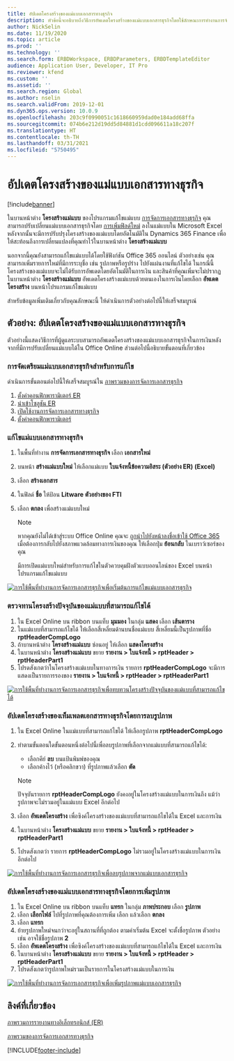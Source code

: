 ```yaml
---
title: อัปเดตโครงสร้างของแม่แบบเอกสารทางธุรกิจ
description: หัวข้อนี้จะอธิบายถึงวิธีการอัพเดตโครงสร้างของแม่แบบเอกสารธุรกิจโดยใช้ลักษณะการทำงานการจัดการเอกสารทางธุรกิจ
author: NickSelin
ms.date: 11/19/2020
ms.topic: article
ms.prod: ''
ms.technology: ''
ms.search.form: ERBDWorkspace, ERBDParameters, ERBDTemplateEditor
audience: Application User, Developer, IT Pro
ms.reviewer: kfend
ms.custom: ''
ms.assetid: ''
ms.search.region: Global
ms.author: nselin
ms.search.validFrom: 2019-12-01
ms.dyn365.ops.version: 10.0.9
ms.openlocfilehash: 203c9f0990051c1618660959dad0e184add68ffa
ms.sourcegitcommit: 074b6e212d19dd5d84881d1cdd096611a18c207f
ms.translationtype: HT
ms.contentlocale: th-TH
ms.lasthandoff: 03/31/2021
ms.locfileid: "5750495"
---
```

# <a name="update-the-structure-of-a-business-document-template"></a>อัปเดตโครงสร้างของแม่แบบเอกสารทางธุรกิจ 

[!include[banner](../includes/banner.md)]

ในบานหน้าต่าง **โครงสร้างแม่แบบ** ของโปรแกรมแก้ไขแม่แบบ [การจัดการเอกสารทางธุรกิจ](er-business-document-management.md) คุณสามารถปรับเปลี่ยนแม่แบบเอกสารธุรกิจโดย [การเพิ่มฟิลด์ใหม่](er-bdm-add-field-to-excel-template.md) ลงในแม่แบบใน Microsoft Excel หลังจากนั้นจะมีการปรับปรุงโครงสร้างของแม่แบบโดยอัตโนมัติใน Dynamics 365 Finance เพื่อให้สะท้อนถึงการเปลี่ยนแปลงที่คุณทำไว้ในบานหน้าต่าง **โครงสร้างแม่แบบ**

นอกจากนี้คุณยังสามารถแก้ไขแม่แบบได้โดยใช้ฟังก์ชัน Office 365 ออนไลน์ ตัวอย่างเช่น คุณสามารถเพิ่มรายการใหม่ที่มีการระบุชื่อ เช่น รูปภาพหรือรูปร่าง ไปยังแผ่นงานที่แก้ไขได้ ในกรณีนี้ โครงสร้างของแม่แบบจะไม่ได้รับการอัพเดตโดยอัตโนมัติในการเงิน และสินค้าที่คุณเพิ่มจะไม่ปรากฏในบานหน้าต่าง **โครงสร้างแม่แบบ** อัพเดตโครงสร้างแม่แบบด้วยตนเองในการเงินโดยเลือก **อัพเดตโครงสร้าง** บนหน้าโปรแกรมแก้ไขแม่แบบ

สำหรับข้อมูลเพิ่มเติมเกี่ยวกับคุณลักษณะนี้ ให้ดำเนินการตัวอย่างต่อไปนี้ให้เสร็จสมบูรณ์

## <a name="example-update-the-structure-of-a-business-document-template"></a>ตัวอย่าง: อัปเดตโครงสร้างของแม่แบบเอกสารทางธุรกิจ

ตัวอย่างนี้แสดงวิธีการที่ผู้ดูแลระบบสามารถอัพเดตโครงสร้างของแม่แบบเอกสารธุรกิจในการเงินหลังจากที่มีการปรับเปลี่ยนแม่แบบได้ใน Office Online ส่วนต่อไปนี้อธิบายขั้นตอนที่เกี่ยวข้อง

### <a name="prepare-a-business-document-template-for-editing"></a>การจัดเตรียมแม่แบบเอกสารธุรกิจสำหรับการแก้ไข

ดำเนินการขั้นตอนต่อไปนี้ให้เสร็จสมบูรณ์ใน [ภาพรวมของการจัดการเอกสารธุรกิจ](er-business-document-management.md)

1. [ตั้งค่าคอนฟิกพารามิเตอร์ ER](er-business-document-management.md#configure-er-parameters)
2. [นำเข้าโซลูชัน ER](er-business-document-management.md#import-er-solutions)
3. [เปิดใช้งานการจัดการเอกสารทางธุรกิจ](er-business-document-management.md#enable-business-document-management)
4. [ตั้งค่าคอนฟิกพารามิเตอร์](er-business-document-management.md#configure-parameters)

### <a name="edit-a-business-document-template"></a>แก้ไขแม่แบบเอกสารทางธุรกิจ

1. ในพื้นที่ทำงาน **การจัดการเอกสารทางธุรกิจ** เลือก **เอกสารใหม่**
2. บนหน้า **สร้างแม่แบบใหม่** ให้เลือกแม่แบบ **ใบแจ้งหนี้ข้อความอิสระ (ตัวอย่าง ER) (Excel)**
3. เลือก **สร้างเอกสาร**
4. ในฟิลด์ **ชื่อ** ให้ป้อน **Litware ตัวอย่างของ FTI**
5. เลือก **ตกลง** เพื่อสร้างแม่แบบใหม่

    > [!NOTE]
    > หากคุณยังไม่ได้เข้าสู่ระบบ Office Online คุณจะ [ถูกนำไปยังหน้าลงชื่อเข้าใช้ Office 365](er-business-document-management.md#frequently-asked-questions) เมื่อต้องการกลับไปยังสภาพแวดล้อมทางการเงินของคุณ ให้เลือกปุ่ม **ย้อนกลับ** ในเบราว์เซอร์ของคุณ

    มีการเปิดแม่แบบใหม่สำหรับการแก้ไขในตัวควบคุมฝังตัวแบบออนไลน์ของ Excel บนหน้าโปรแกรมแก้ไขแม่แบบ

[![การใช้พื้นที่ทำงานการจัดการเอกสารธุรกิจเพื่อเริ่มต้นการแก้ไขแม่แบบเอกสารธุรกิจ](./media/er-bdm-update-structure1.gif)](./media/er-bdm-update-structure1.gif)

### <a name="review-the-current-structure-of-the-editable-template"></a>ตรวจทานโครงสร้างปัจจุบันของแม่แบบที่สามารถแก้ไขได้

1. ใน Excel Online บน ribbon บนแท็บ **มุมมอง** ในกลุ่ม **แสดง** เลือก **เส้นตาราง**
2. ในแม่แบบที่สามารถแก้ไขได้ ให้เลือกสี่เหลี่ยมด้านบนชื่อแม่แบบ สี่เหลี่ยมนี้เป็นรูปภาพที่ชื่อ **rptHeaderCompLogo**
3. ถ้าบานหน้าต่าง **โครงสร้างแม่แบบ** ซ่อนอยู่ ให้เลือก **แสดงโครงสร้าง**
4. ในบานหน้าต่าง **โครงสร้างแม่แบบ** ขยาย **รายงาน \> ใบแจ้งหนี้ \> rptHeader \> rptHeaderPart1**
5. โปรดสังเกตว่าในโครงสร้างแม่แบบในทางการเงิน รายการ **rptHeaderCompLogo** จะมีการแสดงเป็นรายการรองของ **รายงาน \> ใบแจ้งหนี้ \> rptHeader \> rptHeaderPart1**

[![การใช้พื้นที่ทำงานการจัดการเอกสารธุรกิจเพื่อทบทวนโครงสร้างปัจจุบันของแม่แบบที่สามารถแก้ไขได้](./media/er-bdm-update-structure2.gif)](./media/er-bdm-update-structure2.gif)

### <a name="update-the-structure-of-a-business-document-template-by-deleting-a-picture"></a>อัปเดตโครงสร้างของเท็มเพลตเอกสารทางธุรกิจโดยการลบรูปภาพ

1. ใน Excel Online ในแม่แบบที่สามารถแก้ไขได้ ให้เลือกรูปภาพ **rptHeaderCompLogo**
2. ทำตามขั้นตอนใดขั้นตอนหนึ่งต่อไปนี้เพื่อลบรูปภาพที่เลือกจากแม่แบบที่สามารถแก้ไขได้:

    - เลือกคีย์ **ลบ** บนแป้นพิมพ์ของคุณ
    - เลือกค้างไว้ (หรือคลิกขวา) ที่รูปภาพแล้วเลือก **ตัด**

    > [!NOTE]
    > ปัจจุบันรายการ **rptHeaderCompLogo** ยังคงอยู่ในโครงสร้างแม่แบบในการเงินถึง แม้ว่ารูปภาพจะไม่รวมอยู่ในแม่แบบ Excel อีกต่อไป

3. เลือก **อัพเดตโครงสร้าง** เพื่อซิงค์โครงสร้างของแม่แบบที่สามารถแก้ไขได้ใน Excel และการเงิน
4. ในบานหน้าต่าง **โครงสร้างแม่แบบ** ขยาย **รายงาน \> ใบแจ้งหนี้ \> rptHeader \> rptHeaderPart1**
5. โปรดสังเกตว่า รายการ **rptHeaderCompLogo** ไม่รวมอยู่ในโครงสร้างแม่แบบในการเงินอีกต่อไป

[![การใช้พื้นที่ทำงานการจัดการเอกสารธุรกิจเพื่อลบรูปภาพจากแม่แบบเอกสารธุรกิจ](./media/er-bdm-update-structure3.gif)](./media/er-bdm-update-structure3.gif)

### <a name="update-the-structure-of-a-business-document-template-by-adding-a-picture"></a>อัปเดตโครงสร้างของแม่แบบเอกสารทางธุรกิจโดยการเพิ่มรูปภาพ

1. ใน Excel Online บน ribbon บนแท็บ **แทรก** ในกลุ่ม **ภาพประกอบ** เลือก **รูปภาพ**
2. เลือก **เลือกไฟล์** ไปที่รูปภาพที่คุณต้องการเพิ่ม เลือก แล้วเลือก **ตกลง**
3. เลือก **แทรก**
4. ย้ายรูปภาพใหม่จนกว่าจะอยู่ในสถานที่ที่ถูกต้อง ตามค่าเริ่มต้น Excel จะตั้งชื่อรูปภาพ ตัวอย่างเช่น อาจใช้ชื่อรูปภาพ **2**
5. เลือก **อัพเดตโครงสร้าง** เพื่อซิงค์โครงสร้างของแม่แบบที่สามารถแก้ไขได้ใน Excel และการเงิน
6. ในบานหน้าต่าง **โครงสร้างแม่แบบ** ขยาย **รายงาน \> ใบแจ้งหนี้ \> rptHeader \> rptHeaderPart1**
7. โปรดสังเกตว่ารูปภาพใหม่รวมเป็นรายการในโครงสร้างแม่แบบในการเงิน

[![การใช้พื้นที่ทำงานการจัดการเอกสารธุรกิจเพื่อเพิ่มรูปภาพแม่แบบเอกสารธุรกิจ](./media/er-bdm-update-structure4.gif)](./media/er-bdm-update-structure4.gif)

## <a name="related-links"></a>ลิงค์ที่เกี่ยวข้อง

[ภาพรวมการรายงานทางอิเล็กทรอนิกส์ (ER)](general-electronic-reporting.md)

[ภาพรวมของการจัดการเอกสารทางธุรกิจ](er-business-document-management.md)


[!INCLUDE[footer-include](../../../includes/footer-banner.md)]